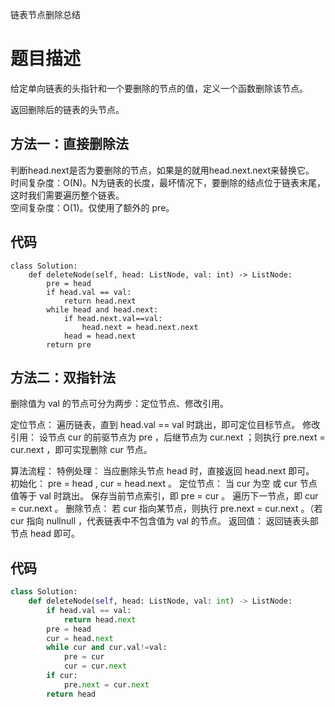 链表节点删除总结

# 题目描述
给定单向链表的头指针和一个要删除的节点的值，定义一个函数删除该节点。  
  
返回删除后的链表的头节点。  

## 方法一：直接删除法
判断head.next是否为要删除的节点，如果是的就用head.next.next来替换它。  
时间复杂度：O(N)。N为链表的长度，最坏情况下，要删除的结点位于链表末尾，这时我们需要遍历整个链表。  
空间复杂度：O(1)。仅使用了额外的 pre。  

## 代码

```python3
class Solution:
    def deleteNode(self, head: ListNode, val: int) -> ListNode:
        pre = head
        if head.val == val:
            return head.next
        while head and head.next:
            if head.next.val==val:
                head.next = head.next.next
            head = head.next
        return pre
```


## 方法二：双指针法
删除值为 val 的节点可分为两步：定位节点、修改引用。

定位节点： 遍历链表，直到 head.val == val 时跳出，即可定位目标节点。
修改引用： 设节点 cur 的前驱节点为 pre ，后继节点为 cur.next ；则执行 pre.next = cur.next ，即可实现删除 cur 节点。


算法流程：
特例处理： 当应删除头节点 head 时，直接返回 head.next 即可。
初始化： pre = head , cur = head.next 。
定位节点： 当 cur 为空 或 cur 节点值等于 val 时跳出。
保存当前节点索引，即 pre = cur 。
遍历下一节点，即 cur = cur.next 。
删除节点： 若 cur 指向某节点，则执行 pre.next = cur.next 。（若 cur 指向 nullnull ，代表链表中不包含值为 val 的节点。
返回值： 返回链表头部节点 head 即可。


## 代码

```python
class Solution:
    def deleteNode(self, head: ListNode, val: int) -> ListNode:
        if head.val == val:
            return head.next
        pre = head
        cur = head.next
        while cur and cur.val!=val:
            pre = cur
            cur = cur.next
        if cur:
            pre.next = cur.next
        return head
```

